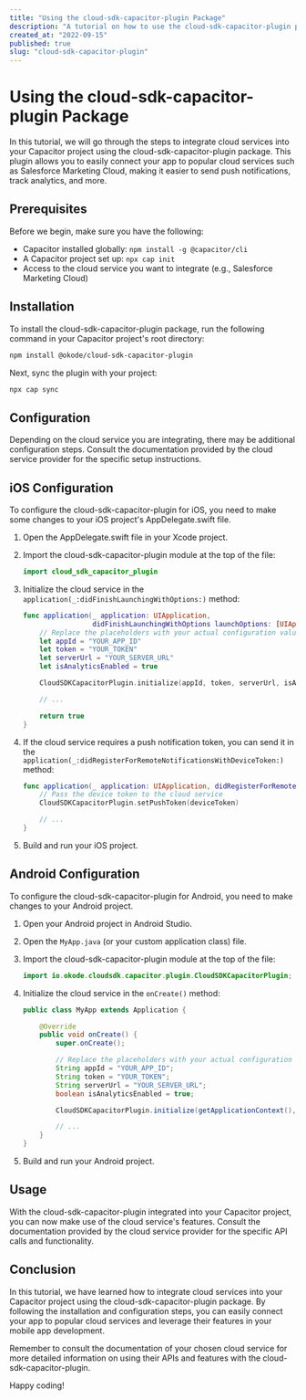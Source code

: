 ```yaml
---
title: "Using the cloud-sdk-capacitor-plugin Package"
description: "A tutorial on how to use the cloud-sdk-capacitor-plugin package to integrate cloud services with your Capacitor project."
created_at: "2022-09-15"
published: true
slug: "cloud-sdk-capacitor-plugin"
---
```


# Using the cloud-sdk-capacitor-plugin Package

In this tutorial, we will go through the steps to integrate cloud services into your Capacitor project using the cloud-sdk-capacitor-plugin package. This plugin allows you to easily connect your app to popular cloud services such as Salesforce Marketing Cloud, making it easier to send push notifications, track analytics, and more.

## Prerequisites

Before we begin, make sure you have the following:

- Capacitor installed globally: `npm install -g @capacitor/cli`
- A Capacitor project set up: `npx cap init`
- Access to the cloud service you want to integrate (e.g., Salesforce Marketing Cloud)

## Installation

To install the cloud-sdk-capacitor-plugin package, run the following command in your Capacitor project's root directory:

```bash
npm install @okode/cloud-sdk-capacitor-plugin
```

Next, sync the plugin with your project:

```bash
npx cap sync
```

## Configuration

Depending on the cloud service you are integrating, there may be additional configuration steps. Consult the documentation provided by the cloud service provider for the specific setup instructions.

## iOS Configuration

To configure the cloud-sdk-capacitor-plugin for iOS, you need to make some changes to your iOS project's AppDelegate.swift file.

1. Open the AppDelegate.swift file in your Xcode project.
2. Import the cloud-sdk-capacitor-plugin module at the top of the file:

   ```swift
   import cloud_sdk_capacitor_plugin
   ```

3. Initialize the cloud service in the `application(_:didFinishLaunchingWithOptions:)` method:

   ```swift
   func application(_ application: UIApplication,
                    didFinishLaunchingWithOptions launchOptions: [UIApplication.LaunchOptionsKey: Any]?) -> Bool {
       // Replace the placeholders with your actual configuration values
       let appId = "YOUR_APP_ID"
       let token = "YOUR_TOKEN"
       let serverUrl = "YOUR_SERVER_URL"
       let isAnalyticsEnabled = true

       CloudSDKCapacitorPlugin.initialize(appId, token, serverUrl, isAnalyticsEnabled)
   
       // ...
   
       return true
   }
   ```

4. If the cloud service requires a push notification token, you can send it in the `application(_:didRegisterForRemoteNotificationsWithDeviceToken:)` method:

   ```swift
   func application(_ application: UIApplication, didRegisterForRemoteNotificationsWithDeviceToken deviceToken: Data) {
       // Pass the device token to the cloud service
       CloudSDKCapacitorPlugin.setPushToken(deviceToken)
   
       // ...
   }
   ```

5. Build and run your iOS project.

## Android Configuration

To configure the cloud-sdk-capacitor-plugin for Android, you need to make changes to your Android project.

1. Open your Android project in Android Studio.
2. Open the `MyApp.java` (or your custom application class) file.
3. Import the cloud-sdk-capacitor-plugin module at the top of the file:

   ```java
   import io.okode.cloudsdk.capacitor.plugin.CloudSDKCapacitorPlugin;
   ```

4. Initialize the cloud service in the `onCreate()` method:

   ```java
   public class MyApp extends Application {
   
       @Override
       public void onCreate() {
           super.onCreate();
   
           // Replace the placeholders with your actual configuration values
           String appId = "YOUR_APP_ID";
           String token = "YOUR_TOKEN";
           String serverUrl = "YOUR_SERVER_URL";
           boolean isAnalyticsEnabled = true;
   
           CloudSDKCapacitorPlugin.initialize(getApplicationContext(), appId, token, serverUrl, isAnalyticsEnabled, initializationStatus -> Unit.INSTANCE);
   
           // ...
       }
   }
   ```

5. Build and run your Android project.

## Usage

With the cloud-sdk-capacitor-plugin integrated into your Capacitor project, you can now make use of the cloud service's features. Consult the documentation provided by the cloud service provider for the specific API calls and functionality.

## Conclusion

In this tutorial, we have learned how to integrate cloud services into your Capacitor project using the cloud-sdk-capacitor-plugin package. By following the installation and configuration steps, you can easily connect your app to popular cloud services and leverage their features in your mobile app development.

Remember to consult the documentation of your chosen cloud service for more detailed information on using their APIs and features with the cloud-sdk-capacitor-plugin.

Happy coding!
